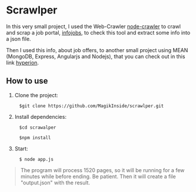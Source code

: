 Scrawlper
========

In this very small project, I used the Web-Crawler [node-crawler](https://github.com/sylvinus/node-crawler) to crawl and scrap a job portal, [infojobs](http://www.infojobs.net/), to check this tool and extract some info into a json file.

Then I used this info, about job offers, to another small project using MEAN (MongoDB, Express, Angularjs and Nodejs), that you can check out in this link [hyperion](https://github.com/MagikInside/hyperion).

## How to use

1. Clone the project:

```
     $git clone https://github.com/MagikInside/scrawlper.git
```

2. Install dependencies:

```
     $cd scrawalper
```

```
     $npm install
```

3. Start:

```
     $ node app.js
```

> The program will process 1520 pages, so it will be running for a few minutes while before ending. Be patient. Then it will create a file "output.json" with the result.